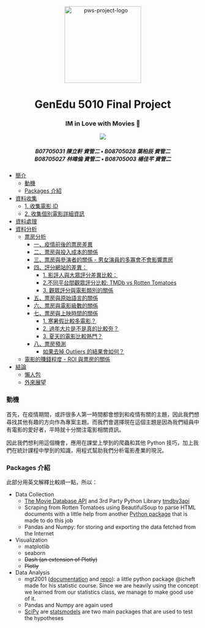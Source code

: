 <center>
<img src="https://gist.githubusercontent.com/icheft/caa4b43f0f3393ae32dc9d82d6bbce01/raw/63b61f680033999ef788ebebeb4cd8e146fb416e/favpng_film-cinema-video.png" alt="pws-project-logo" width="200">
<br>
<h1 align='center'>
GenEdu 5010 Final Project
</h1>
<h3 align="center">IM in Love with Movies 🍿</h3>
<div align="center">
  <a href="https://icheft.github.io/IM-in-Love-with-Movies/slides.pdf" target="_blank" rel="noopener noreferrer">
    <img src="https://img.shields.io/badge/Slides-簡報請點此-B7472A?style=for-the-badge&logo=Microsoft PowerPoint">
  </a>
</div>
<h5 align="center">
B07705031 陳立軒 資管二 • 
B08705028 葉柏辰 資管二 <br>
B08705027 林暐倫 資管二 • 
B08705003 楊佳芊 資管二 <br>
</h5>
</center>


+ [簡介](#)
    + [動機](#_1)
    + [Packages 介紹](#packages)
+ [資料收集](data_collection/#_1)
    + [1. 收集電影 ID](data_collection/#1-id)
    + [2. 收集個別電影詳細資訊](data_collection/#2)
+ [資料處理](data-processing/#_1)
+ [資料分析](data-analysis/#_1)
    + [票房分析](data-analysis/#_2)
        + [一、疫情前後的票房差異](data-analysis/#_3)
        + [二、票房與投入成本的關係](data-analysis/#_4)
        + [三、票房與參演者的關係 - 男女演員的多寡會不會影響票房](data-analysis/#-)
        + [四、評分網站的差異：](data-analysis/#_5)
            + [1. 影評人與大眾評分差異比較：](data-analysis/#1)
            + [2.不同平台間觀眾評分比較: TMDb vs Rotten Tomatoes](data-analysis/#2-tmdb-vs-rotten-tomatoes)
            + [3. 觀眾評分與電影類別的關係](data-analysis/#3)
        + [五、票房與原始語言的關係](data-analysis/#_6)
        + [六、票房與電影級數的關係](data-analysis/#_7)
        + [七、票房與上映時間的關係](data-analysis/#_8)
            + [1. 寒暑假比較多電影？](data-analysis/#1_1)
            + [2. 過年大片是不是真的比較夯？](data-analysis/#2)
            + [3. 夏天的電影比較熱門？](data-analysis/#3_1)
        + [八、票房預測](data-analysis/#_9)
            + [如果去掉 Outliers 的結果會如何？](data-analysis/#outliers)
    + [電影的賺錢程度 - ROI 與票房的關係](data-analysis/#-roi)
+ [結論](conclusion/#_1)
    + [懶人包](conclusion/#_2)
    + [外來展望](conclusion/#_3)

### 動機

首先，在疫情期間，或許很多人第一時間都會想到和疫情有關的主題，因此我們想尋找其他有趣的方向作為專案主題。而我們會選擇現在這個主題是因為我們組員中有電影的愛好者，平時就十分關注電影相關資訊。

因此我們想利用這個機會，應用在課堂上學到的爬蟲和其他 Python 技巧，加上我們在統計課程中學到的知識，用程式幫助我們分析電影產業的現況。

### Packages 介紹

此部分用英文解釋比較順一點，所以：

+ Data Collection
    + [The Movie Database API](https://developers.themoviedb.org/3/getting-started/introduction) and 3rd Party Python Library [tmdbv3api](https://github.com/AnthonyBloomer/tmdbv3api)
    + Scraping from Rotten Tomatoes using BeautifulSoup to parse HTML documents with a little help from another [Python package](https://github.com/pdrm83/rotten_tomatoes_scraper) that is made to do this job
    + Pandas and Numpy: for storing and exporting the data fetched from the Internet
+ Visualization
    + matplotlib
    + seaborn
    + ~~Dash (an extension of Plotly)~~
    + ~~Plotly~~
+ Data Analysis
    + mgt2001 ([documentation](https://icheft.github.io/mgt2001-docs/) and [repo](https://github.com/icheft/mgt2001/)): a little python package @icheft made for his statistic course. Since we are heavily using the concept we learned from our statistics class, we manage to make good use of it. 
    + Pandas and Numpy are again used
    + [SciPy](https://www.scipy.org) are [statsmodels](https://www.statsmodels.org/stable/index.html) are two main packages that are used to test the hypotheses 

